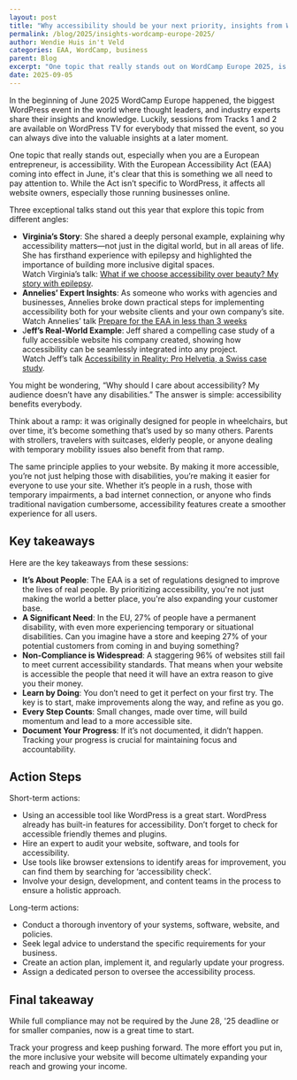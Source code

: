 ```yaml
---
layout: post
title: "Why accessibility should be your next priority, insights from WordCamp Europe '25"
permalink: /blog/2025/insights-wordcamp-europe-2025/
author: Wendie Huis in't Veld
categories: EAA, WordCamp, business
parent: Blog
excerpt: "One topic that really stands out on WordCamp Europe 2025, is accessibility. With the European Accessibility Act (EAA) coming into effect in June, it's clear that this is something we all need to pay attention to. While the Act isn’t specific to WordPress, it affects all website owners, especially those running businesses online."
date: 2025-09-05
---
```


In the beginning of June 2025 WordCamp Europe happened, the biggest WordPress event in the world where thought leaders, and industry experts share their insights and knowledge. Luckily, sessions from Tracks 1 and 2 are available on WordPress TV for everybody that missed the event, so you can always dive into the valuable insights at a later moment.

One topic that really stands out, especially when you are a European entrepreneur, is accessibility. With the European Accessibility Act (EAA) coming into effect in June, it's clear that this is something we all need to pay attention to. While the Act isn’t specific to WordPress, it affects all website owners, especially those running businesses online.

Three exceptional talks stand out this year that explore this topic from different angles:

- **Virginia’s Story**: She shared a deeply personal example, explaining why accessibility matters—not just in the digital world, but in all areas of life. She has firsthand experience with epilepsy and highlighted the importance of building more inclusive digital spaces.   
 Watch Virginia’s talk: [What if we choose accessibility over beauty? My story with epilepsy](https://europe.wordcamp.org/2025/session/what-if-we-choose-accessibility-over-beauty-my-story-with-epilepsy/).
- **Annelies’ Expert Insights**: As someone who works with agencies and businesses, Annelies broke down practical steps for implementing accessibility both for your website clients and your own company’s site.  
Watch Annelies’ talk [Prepare for the EAA in less than 3 weeks](https://europe.wordcamp.org/2025/session/prepare-for-the-eaa-in-less-than-3-weeks/)
- J**eff’s Real-World Example**: Jeff shared a compelling case study of a fully accessible website his company created, showing how accessibility can be seamlessly integrated into any project.  
Watch Jeff’s talk  [Accessibility in Reality: Pro Helvetia, a Swiss case study](https://europe.wordcamp.org/2025/session/accessibility-in-reality-pro-helvetia-a-swiss-case-study/).

You might be wondering, “Why should I care about accessibility? My audience doesn’t have any disabilities.” The answer is simple: accessibility benefits everybody.

Think about a ramp: it was originally designed for people in wheelchairs, but over time, it’s become something that’s used by so many others. Parents with strollers, travelers with suitcases, elderly people, or anyone dealing with temporary mobility issues also benefit from that ramp. 

The same principle applies to your website. By making it more accessible, you’re not just helping those with disabilities, you’re making it easier for everyone to use your site. Whether it’s people in a rush, those with temporary impairments, a bad internet connection, or anyone who finds traditional navigation cumbersome, accessibility features create a smoother experience for all users.

## Key takeaways

Here are the key takeaways from these sessions:

- **It’s About People**: The EAA is a set of regulations designed to improve the lives of real people. By prioritizing accessibility, you're not just making the world a better place, you're also expanding your customer base.
- **A Significant Need**: In the EU, 27% of people have a permanent disability, with even more experiencing temporary or situational disabilities. Can you imagine have a store and keeping 27% of your potential customers from coming in and buying something?
- **Non-Compliance is Widespread**: A staggering 96% of websites still fail to meet current accessibility standards. That means when your website is accessible the people that need it will have an extra reason to give you their money.
- **Learn by Doing**: You don’t need to get it perfect on your first try. The key is to start, make improvements along the way, and refine as you go.
- **Every Step Counts**: Small changes, made over time, will build momentum and lead to a more accessible site.
- **Document Your Progress**: If it’s not documented, it didn’t happen. Tracking your progress is crucial for maintaining focus and accountability.

## Action Steps

Short-term actions:
-  Using an accessible tool like WordPress is a great start. WordPress already has built-in features for accessibility. Don’t forget to check for accessible friendly themes and plugins.
-  Hire an expert to audit your website, software, and tools for accessibility.
-  Use tools like browser extensions to identify areas for improvement, you can find them by searching for ‘accessibility check’.
-  Involve your design, development, and content teams in the process to ensure a holistic approach.

Long-term actions:
-  Conduct a thorough inventory of your systems, software, website, and policies.
-  Seek legal advice to understand the specific requirements for your business.
-  Create an action plan, implement it, and regularly update your progress.
-  Assign a dedicated person to oversee the accessibility process.

## Final takeaway
While full compliance may not be required by the June 28, '25 deadline or for smaller companies, now is a great time to start. 

Track your progress and keep pushing forward. The more effort you put in, the more inclusive your website will become ultimately expanding your reach and growing your income.

